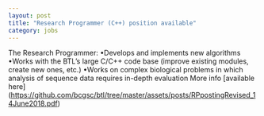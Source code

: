 ```yaml
---  
layout: post  
title: "Research Programmer (C++) position available"  
category: jobs  
---
```


The Research Programmer:
•Develops and implements new algorithms
•Works with the BTL’s large C/C++ code base (improve existing modules, create new ones, etc.)
•Works on complex biological problems in which analysis of sequence data requires in-depth evaluation
More info [available here] (https://github.com/bcgsc/btl/tree/master/assets/posts/RPpostingRevised_14June2018.pdf)
